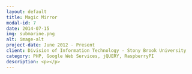 ```yaml
---
layout: default
title: Magic Mirror
modal-id: 7
date: 2014-07-15
img: submarine.png
alt: image-alt
project-date: June 2012 - Present
client: Division of Information Technology - Stony Brook University
category: PHP, Google Web Services, jQUERY, RaspberryPI
description: <p></p>
---
```

